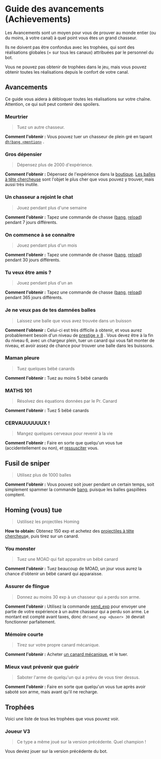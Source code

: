 # Guide des avancements \(Achievements\)

Les Avancements sont un moyen pour vous de prouver au monde entier \(ou du moins, à votre canal\) à quel point vous êtes un grand chasseur.

Ils ne doivent pas être confondus avec les trophées, qui sont des réalisations globales \(= sur tous les canaux\) attribuées par le personnel du bot.

Vous ne pouvez pas obtenir de trophées dans le jeu, mais vous pouvez obtenir toutes les réalisations depuis le confort de votre canal.

## Avancements

Ce guide vous aidera à débloquer toutes les réalisations sur votre chaîne. Attention, ce qui suit peut contenir des spoilers.

### Meurtrier

> Tuez un autre chasseur.

**Comment l'obtenir :** Vous pouvez tuer un chasseur de plein gré en tapant [`dh!bang <mention>`](https://duckhunt.me/commands/bang) .

### Gros dépensier

> Dépensez plus de 2000 d'expérience.

**Comment l'obtenir :** Dépensez de l'expérience dans la [boutique](https://duckhunt.me/commands/shop). [Les balles à tête chercheuse](https://duckhunt.me/commands/shop/homing) sont l'objet le plus cher que vous pouvez y trouver, mais aussi très inutile.

### Un chasseur a rejoint le chat

> Jouez pendant plus d'une semaine

**Comment l'obtenir :** Tapez une commande de chasse \([bang](https://duckhunt.me/commands/bang), [reload](https://duckhunt.me/commands/reload)\) pendant 7 jours différents.

### On commence à se connaitre

> Jouez pendant plus d'un mois

**Comment l'obtenir :** Tapez une commande de chasse \([bang](https://duckhunt.me/commands/bang), [reload](https://duckhunt.me/commands/reload)\) pendant 30 jours différents.

### Tu veux être amis ?

> Jouez pendant plus d'un an

**Comment l'obtenir :** Tapez une commande de chasse \([bang](https://duckhunt.me/commands/bang), [reload](https://duckhunt.me/commands/reload)\) pendant 365 jours différents.

### Je ne veux pas de tes damnées balles

> Laissez une balle que vous avez trouvée dans un buisson

**Comment l'obtenir :** Celui-ci est très difficile à obtenir, et vous aurez probablement besoin d'un niveau de [prestige ≥ 8](levels-and-experience.md) . Vous devez être à la fin du niveau 6, avec un chargeur plein, tuer un canard qui vous fait monter de niveau, et avoir assez de chance pour trouver une balle dans les buissons.

### Maman pleure

> Tuez quelques bébé canards

**Comment l'obtenir :** Tuez au moins 5 bébé canards

### MATHS 101

> Résolvez des équations données par le Pr. Canard

**Comment l'obtenir :** Tuez 5 bébé canards

### CERVAUUUUUUX !

> Mangez quelques cerveaux pour revenir à la vie

**Comment l'obtenir :** Faire en sorte que quelqu'un vous tue \(accidentellement ou non\), et [ressusciter](https://duckhunt.me/commands/revive) vous.

## Fusil de sniper

> Utilisez plus de 1000 balles

**Comment l'obtenir :** Vous pouvez soit jouer pendant un certain temps, soit simplement spammer la commande [bang](https://duckhunt.me/commands/bang), puisque les balles gaspillées comptent.

## Homing \(vous\) tue

> Ustilisez les projectiles Homing

**How to obtain:** Obtenez 150 exp et achetez des [projectiles à tête chercheus](https://duckhunt.me/commands/shop/homing_bullets)e, puis tirez sur un canard.

### You monster

> Tuez une MOAD qui fait apparaitre un bébé canard

**Comment l'obtenir :** Tuez beaucoup de MOAD, un jour vous aurez la chance d'obtenir un bébé canard qui apparaisse.

### Assurer de flingue

> Donnez au moins 30 exp à un chasseur qui a perdu son arme.

**Comment l'obtenir :** Utilisez la commande [send\_exp](https://duckhunt.me/commands/send_exp) pour envoyer une partie de votre expérience à un autre chasseur qui a perdu son arme. Le montant est compté avant taxes, donc `dh!send_exp <@user> 30` devrait fonctionner parfaitement.

### Mémoire courte

> Tirez sur votre propre canard mécanique.

**Comment l'obtenir :** Acheter [un canard mécanique](https://duckhunt.me/commands/shop/mechanical), et le tuer.

### Mieux vaut prévenir que guérir

> Saboter l'arme de quelqu'un qui a prévu de vous tirer dessus.

**Comment l'obtenir :** Faire en sorte que quelqu'un vous tue après avoir saboté son arme, mais avant qu'il ne recharge.

## Trophées

Voici une liste de tous les trophées que vous pouvez voir.

### Joueur V3

> Ce type a même joué sur la version précédente. Quel champion !

Vous deviez jouer sur la version précédente du bot.

